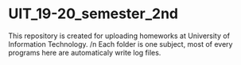 # UIT_19-20_semester_2nd
This repository is created for uploading homeworks at University of Information Technology. /n
Each folder is one subject, most of every programs here are automaticaly write log files.
